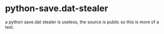 # python-save.dat-stealer
a python save.dat stealer is useless, the source is public so this is more of a test.

